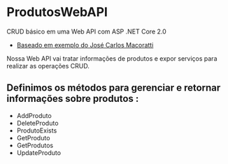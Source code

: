 # ProdutosWebAPI
CRUD básico em uma Web API com ASP .NET Core 2.0

- [Baseado em exemplo do José Carlos Macoratti](http://www.macoratti.net/17/12/aspcore_crudapi1.htm)

Nossa Web API vai tratar informações de produtos e expor serviços para realizar as operações CRUD.

## Definimos os métodos para gerenciar e retornar informações sobre produtos :
- AddProduto
- DeleteProduto
- ProdutoExists
- GetProduto
- GetProdutos
- UpdateProduto
